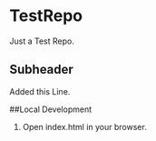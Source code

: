 # TestRepo

Just a Test Repo.

## Subheader

Added this Line.

##Local Development
1. Open index.html in your browser.